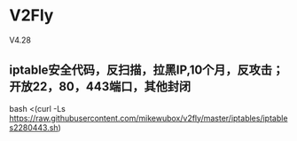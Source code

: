 # V2Fly
V4.28

## iptable安全代码，反扫描，拉黑IP,10个月，反攻击；开放22，80，443端口，其他封闭

 bash <(curl -Ls https://raw.githubusercontent.com/mikewubox/v2fly/master/iptables/iptables2280443.sh)
